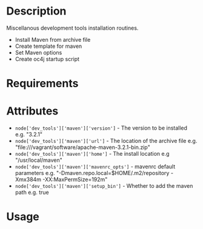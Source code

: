 Description
===========

Miscellanous development tools installation routines.

- Install Maven from archive file
- Create template for maven
- Set Maven options
- Create oc4j startup script

Requirements
============

Attributes
==========

* `node['dev_tools']['maven']['version']` - The version to be installed e.g. "3.2.1"
* `node['dev_tools']['maven']['url']` - The location of the archive file e.g. "file:///vagrant/software/apache-maven-3.2.1-bin.zip"
* `node['dev_tools']['maven']['home']` - The install location e.g "/usr/local/maven"
* `node['dev_tools']['maven']['mavenrc_opts']` - mavenrc default parameters e.g. "-Dmaven.repo.local=$HOME/.m2/repository -Xmx384m -XX:MaxPermSize=192m"
* `node['dev_tools']['maven']['setup_bin']`  - Whether to add the maven path e.g. true

Usage
=====

